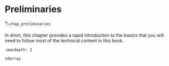 #  Preliminaries
:label:`chap_preliminaries`

In short, this chapter provides a rapid introduction
to the basics that you will need to follow
*most* of the technical content in this book.

```toc
:maxdepth: 2

ndarray
```

